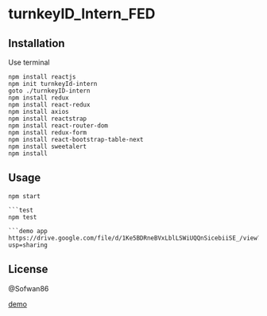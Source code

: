 # turnkeyID_Intern_FED

## Installation

Use terminal

```npm
npm install reactjs
npm init turnkeyId-intern
goto ./turnkeyID-intern
npm install redux
npm install react-redux
npm install axios
npm install reactstrap
npm install react-router-dom
npm install redux-form
npm install react-bootstrap-table-next
npm install sweetalert
npm install
```

## Usage

```start
npm start

```test
npm test

```demo app
https://drive.google.com/file/d/1Ke5BDRneBVxLblLSWiUQQnSicebiiSE_/view?usp=sharing
```
## License
@Sofwan86

<a href="https://drive.google.com/file/d/1Ke5BDRneBVxLblLSWiUQQnSicebiiSE_/view?usp=sharing" title="this">
  demo
